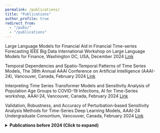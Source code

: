 ```yaml
---
permalink: /publications/
title: "Publications"
author_profile: true
redirect_from: 
  - "/pubs/"
  - "/publications"
---
```

Large Language Models for Financial Aid in Financial Time-series Forecasting
IEEE Big Data International Workshop on Large Language Models for Finance, Washington DC, USA, December 2024 [Link](https://arxiv.org/abs/2410.19025) 

Temporal Dependencies and Spatio-Temporal Patterns of Time Series Models, The 38th Annual AAAI Conference on Artificial Intelligence (AAAI-24), Vancouver, Canada, February 2024 [Link](https://ojs.aaai.org/index.php/AAAI/article/view/30396)

Interpreting Time Series Transformer Models and Sensitivity Analysis of Population Age Groups to COVID-19 Infections, AI for Time-Series workshop, AAAI-24, Vancouver, Canada, February 2024 [Link](https://arxiv.org/abs/2401.15119)

Validation, Robustness, and Accuracy of Perturbation-based Sensitivity Analysis Methods for Time-Series Deep Learning Models, AAAI-24 Undergraduate Consortium, Vancouver, Canada, February 2024 [Link](https://arxiv.org/abs/2401.16521)

<details>
<summary><strong>Publications before 2024 (Click to expand)</strong></summary>

Interpreting County-Level COVID 19 Infections using Transformer and Deep Learning Time Series Models, IEEE International Conference on Digital Health (ICDH), July 2023 [Link](https://ieeexplore.ieee.org/abstract/document/10224685)

Opportunities for enhancing MLCommons efforts while leveraging insights from educational MLCommons earthquake benchmarks efforts, Journal of Frontiers in High-Performance Computing, October 2023 [Link](https://par.nsf.gov/biblio/10473591)

L. Chen, J. Li, C. Sahinalp, M. Marathe, A. Vullikanti, A. Nikolaev, E. Smirnov, R. Israfilov, and J. Qiu, “Subgraph2Vec: Highly-vectorized tree-like subgraph counting,” in 2019 IEEE International Conference on Big Data, IEEE, 2019. [Link](https://arxiv.org/pdf/2009.11665)

J. Li, F. Wang, T. Araki and J. Qiu, “Generalized Sparse Matrix-Matrix Multiplication for Vector Engines and Graph Applications,” in MCHPC’19: Workshop on Memory Centric High Performance Computing, ACM, 2019. [Link](https://ieeexplore.ieee.org/document/8946127)

C. Widanage, J. Li, S. Tyagi, R. Teja, B. Peng, S. Kamburugamuve, D. Baum, D. Smith, J. Qiu, and J. Koskey, “Anomaly detection over streaming data: Indy500 case study,” in 2019 IEEE 12th International Conference on Cloud Computing (CLOUD), pp. 9–16, IEEE, 2019. [Link](https://infomall.org/sites/dsc/ipcc.soic.iu.edu/Anomaly.pdf)

B. Peng, L. Chen, J. Li, M. Jiang, S. Akkas, E. Smirnov, R. Israfilov, S. Khekhnev, A. Nikolaev, and J. Qiu, “HarpGBDT: Optimizing gradient boosting decision tree for parallel efficiency,” in 2019 IEEE International Conference on Cluster Computing (CLUSTER), pp. 1–11, IEEE, 2019. [Link](https://infomall.org/sites/dsc/ipcc.soic.iu.edu/HarpGBDT.pdf)

G. Fox, J. A. Glazier, J. Kadupitiya, V. Jadhao, M. Kim, J. Qiu, J. P.Sluka, E. Somogyi, M. Marathe, A. Adiga, et al., “Learning everywhere : Pervasive machine learning for effective high-performance computation,” in 2019 HPCDC workshop of IPDPS conference, pp. 422–429, 2019. [Link](https://www.computer.org/csdl/proceedings-article/ipdpsw/2019/555500a422/1c2bEFr988E)

M. Marathe, L. Jiang, and J. Qiu, “High-performance massive subgraph counting using pipelined adaptive-group communication,” Big Data and HPC: Ecosystem and Convergence, vol. 33, p. 173, 2018. [Link](https://arxiv.org/abs/1804.09764)

L. Jiang, L. Chen, and J. Qiu, “Performance characterization of multi-threaded graph processing applications on many-integrated-core architecture,” in 2018 IEEE International Symposium on Performance Analysis of Systems and Software (ISPASS), pp. 199–208, IEEE, 2018. [Link](https://arxiv.org/abs/1708.04701)

Z. Zhao, L. Chen, M. Avram, M. Li, G. Wang, A. Butt, M. Khan, M. Marathe, J. Qiu, and A. Vullikanti, “Finding and counting tree-like subgraphs using mapreduce,” IEEE Transactions on Multi-Scale Computing Systems, vol. 4, no. 3, pp. 217–230, 2017. [Link](https://infomall.org/publications/tmscssi_2017_harp_sahad.pdf)

B. Zhang, B. Peng, and J. Qiu, “Parallelizing big data machine learning applications with model rotation,” New Frontiers in High Performance Computing and Big Data, vol. 30, p. 199, 2017. [Link](https://infomall.org/pubs/JudyFox/Books/Parallelizing%20Big%20Data%20Machine%20Learning%20Applications%20with%20Model%20Rotation.pdf)

B. Peng, B. Zhang, L. Chen, M. Avram, R. Henschel, C. Stewart, S. Zhu, E. Mccallum, L. Smith, T. Zahniser, et al., “Harplda+: Optimizing Latent Dirichlet Allocation for Parallel Efficiency,” in 2017 IEEE International Conference on Big Data (Big Data), pp. 243–252, IEEE, 2017. [Link](https://www.semanticscholar.org/paper/HarpLDA%2B%3A-Optimizing-latent-dirichlet-allocation-Peng-Zhang/437e9ec0c2ff1d7e7ca68fc41c6486d1edb50d52)

J. Qiu, S. Kamburugamuve, H. Lee, J. Mitchell, R. Caldwell, G. Bullock, and L. Hayden, “Teaching, learning and collaborating through cloud computing online classes,” in the proceedings of the Workshop on Education for High-Performance Computing (EduHPC-17), Denver, Colorado. November 13, 2017. [Link](https://tcpp.cs.gsu.edu/curriculum/sites/default/files/paper%205_1.pdf)

L. Chen, B. Peng, B. Zhang, T. Liu, Y. Zou, L. Jiang, R. Henschel, C. Stewart, Z. Zhang, E. Mccallum, et al., “Benchmarking Harp-DAAL: High Performance Hadoop on KNL clusters,” in 2017 IEEE 10th International Conference on Cloud Computing (CLOUD), pp. 82–89, IEEE, 2017. [Link](https://ieeexplore.ieee.org/document/8030575)

C. A. Davis, G. L. Ciampaglia, L. M. Aiello, K. Chung, M. D. Conover, E. Ferrara, A. Flammini, G. C. Fox, X. Gao, B. Gon¸calves, et al., “Osome: the IUNI observatory on social media,” PeerJ Computer Science, vol. 2, p. e87, 2016. [Link](https://peerj.com/articles/cs-87/)

T. Wu, B. Zhang, C. Davis, E. Ferrara, A. Flammini, F. Menczer, J. Qiu, M. Thai, H. Xiong, and W. Wu, “Scalable query and analysis for social networks: an integrated high-level dataflow system with Pig and Harp,” Big data in complex and social networks, 2016. [Link](https://www.academia.edu/98223739/Scalable_Query_and_Analysis_for_Social_Networks_An_Integrated_High_Level_Dataflow_System_with_Pig_and_Harp)

B. Zhang, B. Peng, and J. Qiu, “Model-Centric Computation Abstractions in Machine Learning Applications,” in Proceedings of the 3rd ACM SIGMOD Workshop on Algorithms and Systems for MapReduce and Beyond, p. 3, ACM, 2016. [Link](https://dl.acm.org/doi/10.1145/2926534.2926539)

B. Zhang, B. Peng, and J. Qiu, “High performance LDA through Collective Model Communication Optimization,” Procedia Computer Science, vol. 80, pp. 86–97, 2016. [Link](https://www.sciencedirect.com/science/article/pii/S1877050916306512)

G. Fox, J. Qiu, S. Jha, S. Ekanayake, and S. Kamburugamuve, “Big data, Simulations and HPC Convergence,” in Big Data Benchmarking, pp. 3–17, Springer, 2015. [Link](https://www.researchgate.net/publication/311253600_Big_Data_Simulations_and_HPC_Convergence)

G. Fox, S. Jha, J. Qiu, S Ekanazake, A. Luckow, “Towards a comprehensive set of big data benchmarks”, in Big Data and High Performance Computing, pp. 47-66, IOS Press, 2015. [Link](https://www.researchgate.net/publication/283469883_Towards_a_comprehensive_set_of_big_data_benchmarks)

B. Zhang, Y. Ruan, and J. Qiu, “Harp: Collective Communication on Hadoop,” in 2015 IEEE International Conference on Cloud Engineering, pp. 228–233, IEEE, 2015. [Link](https://ieeexplore.ieee.org/document/7092922)

G. Fox, J. Qiu, S. Kamburugamuve, S. Jha, A. Luckow, “HPC-ABDS High Performance Computing Enhanced Apache Big Data Stack”. In CCGRID Conference, pp. 1057-1066, IEEE, 2015. [Link](https://ieeexplore.ieee.org/document/7152592)

X. Gao, E. Ferrara, and J. Qiu, “Parallel Clustering of High-Dimensional Social Media Data Streams,” in 2015 15th IEEE/ACM International Symposium on Cluster, Cloud and Grid Computing, pp. 323–332, IEEE, 2015. [Link](https://ieeexplore.ieee.org/document/7152498)

X. Li and J. Qiu, Cloud computing for data-intensive applications, vol. 1. Springer, 2014. [Link](https://link.springer.com/book/10.1007/978-1-4939-1905-5)

X. Gao, E. Roth, K. McKelvey, C. Davis, A. Younge, E. Ferrara, F. Menczer, and J. Qiu, “Supporting a social media observatory with customizable index structures: architecture and performance,” in Cloud Computing for Data-Intensive Applications, pp. 401–427, Springer, 2014. [Link](https://link.springer.com/chapter/10.1007/978-1-4939-1905-5_17)

J. Qiu, S. Jha, A. Luckow, and G. C. Fox, “Towards HPC-ABDS: an initial high-performance big data stack,” Building Robust Big Data Ecosystem ISO/IEC JTC, vol. 1, pp. 18–21, 2014. [Link](https://www.infomall.org/publications/nistHPC-ABDS.pdf)

T.-L. Wu, A. Koppula, and J. Qiu, “Integrating pig with harp to support iterative applications with fast cache and customized communication,” in Proceedings of the 5th International Workshop on Data-Intensive Computing in the Clouds, pp. 33–39, IEEE Press, 2014. [Link](https://dl.acm.org/doi/10.1109/DataCloud.2014.8)

S. Jha, J. Qiu, A. Luckow, P. Mantha, and G. C. Fox, “A tale of two data-intensive paradigms: Applications, Abstractions, and Architectures,” in 2014 IEEE International Congress on Big Data, pp. 645–652, IEEE, 2014. [Link](https://ieeexplore.ieee.org/document/6906840)

T. Gunarathne, J. Qiu, and D. Gannon,  “Towards  a collective layer  in  the big data stack,” in 2014 14th IEEE/ACM International Symposium on Cluster, Cloud and Grid Computing, pp. 236–245, IEEE, 2014. [Link](https://ieeexplore.ieee.org/document/6846459)

X. Gao and J. Qiu, “Supporting queries and analyses of large-scale social media data with customizable and scalable indexing techniques over NOSQL databases,” in 2014 14th IEEE/ACM International Symposium on Cluster, Cloud and Grid Computing, pp. 587–590, IEEE, 2014. [Link](https://ieeexplore.ieee.org/document/6846507)

G. C. Fox, S. Jha, J. Qiu, and A. Luckow, “Towards an understanding of facets and exemplars of big data applications,” in Proceedings of the 20 Years of Beowulf Workshop on Honor of Thomas Sterling’s 65th Birthday, pp. 7–16, ACM, 2014. [Link](https://dl.acm.org/doi/10.1145/2737909.2737912)

X. Gao and J. Qiu, “Supporting end-to-end social media data analysis with the IndexedHbase platform,” in Proceedings of the 6th workshop on many- task computing on clouds, grids, and supercomputers (MTAGS) at SC13, Citeseer, 2013. [Link](https://www.researchgate.net/publication/262766962_Social_Media_Data_Analysis_with_IndexedHBase_and_Iterative_MapReduce)

T. Gunarathne, B. Zhang, T.-L. Wu, and J. Qiu, “Scalable parallel computing on clouds using twister4azure iterative Mapreduce,” Future Generation Computer Systems, vol. 29, no. 4, pp. 1035–1048, 2013. [Link](https://www.sciencedirect.com/science/article/abs/pii/S0167739X12001379)

​J. Q. B. Zhang, “Mammoth data in the cloud: clustering social images,” Cloud computing and big data, vol. 23, p. 231, 2013. [Link](https://infomall.org/publications/MammothDataintheCloudClusteringSocialImages.pdf)

 K. Hwang, J. Dongarra, and G. C. Fox, Distributed and cloud computing: from parallel processing to the internet of things. Morgan Kaufmann, 2013. [Link](https://dl.acm.org/doi/10.5555/2060077)

​B. Zhang and J. Qiu, “High performance clustering of social images in a map-collective programming model,” in Proceedings of the 4th annual Symposium on Cloud Computing, p. 44, ACM, 2013. [Link](https://cgl.soic.indiana.edu/publications/116-zhang.pdf)

​J. Qiu, J. Ekanayake, T. Gunarathne, J. Y. Choi, S.-H. Bae, Y. Ruan, S. Ekanayake, S. Wu, S. Beason, G. Fox, et al., “Data intensive computing for bioinformatics,” in Data Intensive Distributed Computing: Challenges and Solutions for Large-scale Information Management, pp. 207–241, IGI Global, 2012. [Link](https://www.igi-global.com/chapter/data-intensive-computing-bioinformatics/62829)

S. E. Abdelhamid, R. Alo, S. Arifuzzaman, P. Beckman, M. H. Bhuiyan, K. Bisset, E. A. Fox, G. C. Fox, K. Hall, S. S. Hasan, J. Qiu, et al., “CINET:  A cyberinfrastructure for Network Science,” in 2012 IEEE 8th International Conference on E-Science, pp. 1–8, IEEE, 2012. [Link](https://www.albany.edu/~ravi/pdfs/CINET_paper_2012.pdf)

L. Stanberry, R. Higdon, W. Haynes, N. Kolker, W. Broomall, S. Ekanayake, A. Hughes, Y. Ruan, J. Qiu, E. Kolker,  et al.,  “Visualizing the protein sequence universe,” in Proceedings of the 3rd international workshop on Emerging computational methods for the life sciences, pp. 13– 22, ACM, 2012. [Link](https://dl.acm.org/doi/10.1145/2483954.2483958)

A. Hughes, Y. Ruan, S. Ekanayake, S.-H. Bae, Q. Dong, M. Rho, J. Qiu, and G. Fox, “Interpolative multidimensional scaling techniques for the identification of clusters in very large sequence sets,” in BMC bioinformatics, vol. 13, p. S9, BioMed Central, 2012. [Link](https://bmcbioinformatics.biomedcentral.com/articles/10.1186/1471-2105-13-S2-S9)

​Y. Ruan, Z. Guo, Y. Zhou, J. Qiu, and G. Fox, “Hymr: a hybrid mapreduce workflow system,” in Proceedings of the 3rd international workshop on Emerging computational methods for the life sciences, pp. 39–48, ACM, 2012. [Link](https://dl.acm.org/doi/10.1145/2483954.2483962)

J. Y. Choi, H. Abbasi, D. Pugmire, N. Podhorszki, S. Klasky, C. Capdevila, M. Parashar, M. Wolf, J. Qiu, and G. Fox, “Mining hidden mixture context with ADIOS-p to improve predictive pre-fetcher accuracy,” in 2012 IEEE 8th International Conference on E-Science, pp. 1–8, IEEE, 2012. [Link](https://ieeexplore.ieee.org/document/6404418)

S.-H. Bae, J. Qiu, and G. Fox, “Adaptive interpolation of multidimensional scaling,” Procedia Computer Science, vol. 9, pp. 393–402, 2012. [Link](https://www.sciencedirect.com/science/article/pii/S1877050912001639)

H. Li, G. Fox, and J. Qiu, “Performance model for parallel matrix multiplication with dryad: Dataflow graph runtime,” in 2012 Second International Conference on Cloud and Green Computing, pp. 675–683, IEEE, 2012. [Link](https://ieeexplore.ieee.org/document/6382889)

Y. Ruan, S. Ekanayake, M. Rho, H. Tang, S.-H. Bae, J. Qiu, and G. Fox, “Dacidr: deterministic annealed clustering with interpolative dimension reduction using a large collection of 16s RNA sequences,” in Proceedings of the ACM Conference on Bioinformatics, Computational Biology and Biomedicine, pp. 329–336, ACM, 2012. [Link](https://www.researchgate.net/publication/262396796_DACIDR_Deterministic_annealed_clustering_with_interpolative_dimension_reduction_using_a_large_collection_of_16S_rRNA_sequences)

J. Y. Choi, S.-H. Bae, J. Qiu, B. Chen, and D. Wild, “Browsing large-scale cheminformatics data with dimension reduction,” Concurrency and Computation: Practice and Experience, vol. 23, no. 17, pp. 2315–2325, 2011. [Link](https://onlinelibrary.wiley.com/doi/abs/10.1002/cpe.1781)

T. Gunarathne, B. Zhang, T.-L. Wu, and J. Qiu, “Portable parallel programming on cloud and HPC: Scientific applications of twister4azure,” in 2011 Fourth IEEE International Conference on Utility and Cloud Computing, pp. 97–104, IEEE, 2011. [Link](https://ieeexplore.ieee.org/document/6123486)

H. Li, Y. Ruan, Y. Zhou, J. Qiu, and G. Fox, “Design patterns for scientific applications in DryadLinq CTP,” in Proceedings of the second international workshop on Data intensive computing in the clouds, pp. 61–70, ACM, 2011. [Link](https://dl.acm.org/doi/10.1145/2087522.2087533)

A. J. Younge, R. Henschel, J. T. Brown, G. Von Laszewski, J. Qiu, and G. C. Fox, “Analysis of virtualization technologies for high performance computing environments,” in 2011 IEEE 4th International Conference on Cloud Computing, pp. 9–16, IEEE, 2011. [Link](https://ieeexplore.ieee.org/document/6008687)

Y. Luo, Z. Guo, Y. Sun, B. Plale, J. Qiu, and W. W. Li, “A hierarchical framework for cross-domain Mapreduce execution,” in Proceedings of the second international workshop on Emerging computational methods for the life sciences, pp. 15–22, ACM, 2011. [Link](https://dl.acm.org/doi/10.1145/1996023.1996026)

T. Gunarathne, T.-L. Wu, J. Y. Choi, S.-H. Bae, and J. Qiu, “Cloud Computing paradigms for pleasingly parallel biomedical applications,” Concurrency and Computation: Practice and Experience, vol. 23, no. 17, pp. 2338– 2354, 2011. [Link](https://onlinelibrary.wiley.com/doi/abs/10.1002/cpe.1780)

J. Y. Choi, S.-H. Bae, J. Qiu, B. Chen, and D. Wild, “Browsing large-scale cheminformatics data with dimension reduction,” Concurrency and Computation: Practice and Experience, vol. 23, no. 17, pp. 2315–2325, 2011. [Link](https://onlinelibrary.wiley.com/doi/abs/10.1002/cpe.1781)

​J. Qiu, J. Ekanayake, T. Gunarathne, J. Y. Choi, S.-H. Bae, H. Li, B. Zhang, T.-L. Wu, Y. Ruan, S. Ekanayake, et al., “Hybrid cloud and cluster computing paradigms for life science applications,” in BMC Bioinformatics, vol. 11, p. S3, BioMed Central, 2010. [Link](https://pmc.ncbi.nlm.nih.gov/articles/PMC3040529/)

J. Qiu, S. Beason, S.-H. Bae, S. Ekanayake, and G. Fox, “Performance of windows multicore systems on threading and MPI,” in 2010 10th IEEE/ACM International Conference on Cluster, Cloud and Grid Computing, pp. 814–819, IEEE, 2010. [Link](https://ieeexplore.ieee.org/document/5493377)

J. Ekanayake, H. Li, B. Zhang, T. Gunarathne, S.-H. Bae, J. Qiu, and G. Fox, “Twister: a runtime for iterative Mapreduce,” in Proceedings of the 19th ACM international symposium on high performance distributed computing, pp. 810–818, ACM, 2010. [Link](https://dl.acm.org/doi/10.1145/1851476.1851593)

J. Qiu, S. Beason, S.-H. Bae,  S. Ekanayake,  and G. Fox,  “Performance of windows multicore systems on threading and MPI,” in 2010 10th IEEE/ACM International Conference on Cluster, Cloud and Grid Computing, pp. 814–819, IEEE, 2010. [Link](https://www.researchgate.net/publication/220941686_Performance_of_Windows_Multicore_Systems_on_Threading_and_MPI)

J. Y. Choi, S.-H. Bae, X. Qiu,  and G. Fox,  “High performance dimension reduction and visualization for large high-dimensional data analysis,” in Proceedings of the 2010 10th IEEE/ACM International Conference on Cluster, Cloud and Grid Computing, pp. 331–340, IEEE Computer Society, 2010. [Link](https://ieeexplore.ieee.org/document/5493466)

J. Y. Choi, J. Qiu, M. Pierce, and G. Fox, “Generative topographic map- ping by deterministic annealing,” Procedia Computer Science, vol. 1, no. 1, pp. 47–56, 2010. [Link](https://www.sciencedirect.com/science/article/pii/S1877050910000086/pdf?md5=642576355251d758a47328c23c077344&pid=1-s2.0-S1877050910000086-main.pdf)

S.-H. Bae, J. Qiu, and G. C. Fox, “Multidimensional scaling by deterministic annealing with iterative majorization algorithm,” in 2010 IEEE sixth international conference on e-Science, pp. 222–229, IEEE, 2010. [Link](https://ieeexplore.ieee.org/document/5693921)

B. Zhang, Y. Ruan, T.-L. Wu,  J. Qiu,  A. Hughes,  and G. Fox,  “Applying twister to scientific applications,” in 2010 IEEE Second International Conference on Cloud Computing Technology and Science, pp. 25–32, IEEE, 2010. [Link](https://ieeexplore.ieee.org/abstract/document/5708430)

T. Gunarathne, T.-L. Wu, J. Qiu, and G. Fox, “Mapreduce in the clouds for science,” in 2010 IEEE second international conference on cloud computing technology and science, pp. 565–572, IEEE, 2010. [Link](https://ieeexplore.ieee.org/abstract/document/5708501)

S.-H. Bae, J. Y. Choi, J. Qiu, and G. C. Fox, “Dimension reduction and visualization of large high-dimensional data via interpolation,” in Proceedings of the 19th ACM international symposium on high performance distributed computing, pp. 203–214, ACM, 2010. [Link](https://dl.acm.org/doi/10.1145/1851476.1851501)

J. Ekanayake and G. Fox, “High performance parallel computing with clouds and cloud technologies,” in International Conference on Cloud Computing, pp. 20–38, Springer, 2009. [Link](https://link.springer.com/chapter/10.1007/978-3-642-12636-9_2)

G. Fox, S.-H. Bae, J. Ekanayake, X. Qiu, and H. Yuan, “Parallel Data Mining from Multicore to Cloudy Grids,” in High Performance Computing Workshop, vol. 18, pp. 311–340, 2009. [Link](https://citeseerx.ist.psu.edu/document?repid=rep1&type=pdf&doi=85c09ddc30e1050d5f78bd6d7974c30ce03afac6)

X. Qiu, J. Ekanayake, S. Beason, T. Gunarathne, G. Fox, R. Barga, and D. Gannon, “Cloud technologies for bioinformatics applications,” in Proceedings of the 2nd Workshop on Many-Task Computing on Grids and Supercomputers, p. 6, ACM, 2009. [Link](https://dl.acm.org/doi/10.1145/1646468.1646474)

G. Fox, X. Qiu, S. Beason, J. Choi, J. Ekanayake, T. Gunarathne, M. Rho, H. Tang, N. Devadasan, and G. Liu, “Biomedical case studies in data intensive computing,” in IEEE International Conference on Cloud Computing, pp. 2–18, Springer, 2009. [Link](https://link.springer.com/chapter/10.1007/978-3-642-10665-1_2)

​X. Qiu, G. Fox, H. Yuan, S.-H. Bae, G. Chrysanthakopoulos, and H. Nielsen, “Parallel data mining on multicore clusters,” in 2008 Seventh International Conference on Grid and Cooperative Computing, pp. 41–49, IEEE, 2008. [Link](https://ieeexplore.ieee.org/document/4662841)

X. Qiu, G. C. Fox, H. Yuan, S.-H. Bae, G. Chrysanthakopoulos, and H. F. Nielsen, “Performance of multicore systems on parallel data clustering with deterministic annealing,” in International Conference on Computational Science, pp. 407–416, Springer, 2008. [Link](https://citeseerx.ist.psu.edu/document?repid=rep1&type=pdf&doi=e159225d486fd1cd916f05180b3f6191a2a7f3e1)

X. Qiu, G. C. Fox, H. Yuan, S.-H. Bae, G. Chrysanthakopoulos, and H. F. Nielsen, “Parallel clustering and dimensional scaling on multicore systems,” HIGH PERFORMANCE COMPUTING & SIMULATION (HPCS 2008), p. 67, 2008. [Link](https://link.springer.com/chapter/10.1007/978-3-540-69384-0_46)

X. Qiu, G. C. Fox, H. Yuan, S.-H. Bae, G. Chrysanthakopoulos, and H. F. Nielsen, “High performance multi-paradigm messaging runtime integrating grids and multicore systems,” in Third IEEE International Conference on e-Science and Grid Computing (e-Science 2007), pp. 407–414, IEEE, 2007. [Link](https://ieeexplore.ieee.org/document/4426913)

X. Qiu and A. Jooloor, “Web service architecture for e-learning,” Journal of Systemics, Cybernetics and Informatics, vol. 3, no. 5, pp. 92–101, 2006. [Link](https://www.iiisci.org/journal/pdv/sci/pdfs/P371402.pdf)

​X. Qiu, S. Pallickara, and A. Uyar, “Making SVG a Web Service in a Message-based MVC Architecture,” 2004. [Link](https://surface.syr.edu/cgi/viewcontent.cgi?article=1121&context=eecs)

X. Qiu, “Building desktop applications with web services in a Message-based MVC paradigm,” in Proceedings. IEEE International Conference on Web Services, pp. 765–768, IEEE, 2004. [Link](https://ieeexplore.ieee.org/document/1314812)

G. Fox, D. Gannon, S.-H. Ko, S. Pallickara, X. Qiu, and A. Uyar, “Peer- to-Peer Grids,” 2003. [Link](https://surface.syr.edu/cgi/viewcontent.cgi?article=1163&context=eecs)

X. Qiu, B. Carpenter, and G. C. Fox, “Collaborative SVG as a web service,” in SVG Open 2003 Conference and Exhibition, Vancouver, Canada, 2003. [Link](https://www.academia.edu/15752747/Collaborative_SVG_as_a_web_service)

X. Qiu, B. Carpenter, G. C. Fox, et al., “Internet collaboration using the w3c document object model.,” in International Conference on Internet Computing, pp. 643–647, Citeseer, 2003. [Link](https://www.researchgate.net/publication/220968622_Internet_Collaboration_Using_the_W3C_Document_Object_Model)

G. Fox, H. Bulut, K. Kim, S.-H. Ko, S. Lee, S. Oh, S. Pallickara, X. Qiu, A. Uyar, M. Wang, et al., “Collaborative Web Services and Peer-to-Peer Grids,” SIMULATION SERIES, vol. 35, no. 1, pp. 3–12, 2003. [Link](https://www.academia.edu/38078583/Collaborative_web_services_and_peer_to_peer_Grids)

G. Fox, S.-H. Ko, M. Pierce, O. Balsoy, J. Kim, S. Lee, K. Kim, S. Oh, X. Rao, M. Varank, X. Qiu, et al., “Grid services for earthquake science,” Concurrency and Computation: Practice and Experience, vol. 14, no. 6-7, pp. 371–393, 2002. [Link](https://www.researchgate.net/publication/227659945_Grid_services_for_earthquake_science)
</details>